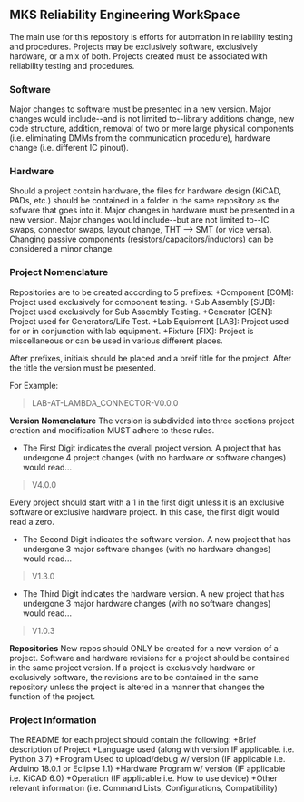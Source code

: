 ## MKS Reliability Engineering WorkSpace
 The main use for this repository is efforts for automation in reliability testing and procedures. Projects may be exclusively software, exclusively hardware, or a mix of both. Projects created must be associated with reliability testing and procedures. 
 
### Software 
  Major changes to software must be presented in a new version. Major changes would include--and is not limited to--library additions change, new code structure, addition, removal of two or more large physical components (i.e. eliminating DMMs from the communication procedure), hardware change (i.e. different IC pinout).  
  
### Hardware
  Should a project contain hardware, the files for hardware design (KiCAD, PADs, etc.) should be contained in a folder in the same repository as the sofware that goes into it. Major changes in hardware must be presented in a new version. Major changes would include--but are not limited to--IC swaps, connector swaps, layout change, THT --> SMT (or vice versa). Changing passive components (resistors/capacitors/inductors) can be considered a minor change.   

### Project Nomenclature
  Repositories are to be created according to 5 prefixes: 
  +Component        [COM]: Project used exclusively for component testing.
  +Sub Assembly     [SUB]: Project used exclusively for Sub Assembly Testing.
  +Generator        [GEN]: Project used for Generators/Life Test. 
  +Lab Equipment    [LAB]: Project used for or in conjunction with lab equipment.
  +Fixture          [FIX]: Project is miscellaneous or can be used in various different places.
  
  After prefixes, initials should be placed and a breif title for the project. 
  After the title the version must be presented. 
  
  For Example: 
  >LAB-AT-LAMBDA_CONNECTOR-V0.0.0
  
  **Version Nomenclature**
  The version is subdivided into three sections project creation and modification MUST adhere to these rules.
  + The First Digit indicates the overall project version. A project that has undergone 4 project changes (with no hardware or software changes) would read...
  >V4.0.0
   
   Every project should start with a 1 in the first digit unless it is an exclusive software or exclusive hardware project. In this case, the first digit would read a zero.
  
  + The Second Digit indicates the software version. A new project that has undergone 3 major software changes (with no hardware changes) would read... 
  >V1.3.0
  
  + The Third Digit indicates the hardware version. A new project that has undergone 3 major hardware changes (with no software changes) would read...
  >V1.0.3
  
  **Repositories**
  New repos should ONLY be created for a new version of a project. Software and hardware revisions for a project should be contained in the same project version. If a project is exclusively hardware or exclusively software, the revisions are to be contained in the same repository unless the project is altered in a manner that changes the function of the project. 
  
### Project Information
  The README for each project should contain the following: 
  +Brief description of Project
  +Language used (along with version IF applicable. i.e. Python 3.7)
  +Program Used to upload/debug w/ version (IF applicable i.e. Arduino 18.0.1 or Eclipse 1.1)
  +Hardware Program w/ version (IF applicable i.e. KiCAD 6.0)
  +Operation (IF applicable i.e. How to use device)
  +Other relevant information (i.e. Command Lists, Configurations, Compatibility)

